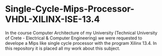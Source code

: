 # Single-Cycle-Mips-Processor-VHDL-XILINX-ISE-13.4
In the course Computer Architecture of my University (Technical University of Crete - Electrical & Computer Engineering) we were requested to develope a Mips like single cycle processor with the program Xilinx 13.4. In this repository it is placed all my work about this subject.
